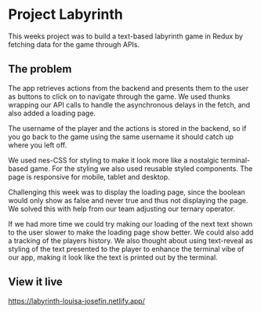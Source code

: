# Project Labyrinth
This weeks project was to build a text-based labyrinth game in Redux by fetching data for the game through APIs.

## The problem
The app retrieves actions from the backend and presents them to the user as buttons to click on to navigate through the game.
We used thunks wrapping our API calls to handle the asynchronous delays in the fetch, and also added a loading page.  

The username of the player and the actions is stored in the backend, so if you go back to the game using the same username it should
catch up where you left off.

We used nes-CSS for styling to make it look more like a nostalgic terminal-based game.
For the styling we also used reusable styled components.
The page is responsive for mobile, tablet and desktop. 

Challenging this week was to display the loading page, since the boolean would only show as false and never true and
thus not displaying the page. We solved this with help from our team adjusting our ternary operator. 

If we had more time we could try making our loading of the next text shown to the user slower to make the loading page show better. 
We could also add a tracking of the players history. 
We also thought about using text-reveal as styling of the text presented to the player to enhance the terminal vibe of our app, making it look like the text is printed out by the terminal.  


## View it live
https://labyrinth-louisa-josefin.netlify.app/

